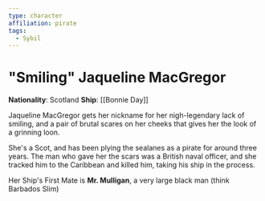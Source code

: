 ```yaml
---
type: character
affiliation: pirate
tags:
  - Sybil
---
```


# "Smiling" Jaqueline MacGregor
**Nationality**: Scotland
**Ship**: [[Bonnie Day]]

Jaqueline MacGregor gets her nickname for her nigh-legendary lack of smiling, and a pair of brutal scares on her cheeks that gives her the look of a grinning loon.

She's a Scot, and has been plying the sealanes as a pirate for around three years.  The man who gave her the scars was a British naval officer, and she tracked him to the Caribbean and killed him, taking his ship in the process.

Her Ship's First Mate is **Mr. Mulligan**, a very large black man (think Barbados Slim)